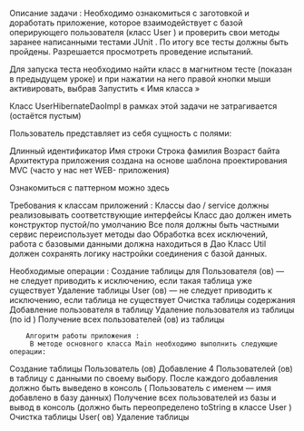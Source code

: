 Описание задачи :
Необходимо ознакомиться с заготовкой и доработать приложение, которое взаимодействует с базой оперирующего пользователя (класс User ) и проверить свои методы заранее написанными тестами JUnit . По итогу все тесты должны быть пройдены. Разрешается просмотреть проведение испытаний.

Для запуска теста необходимо найти класс в магнитном тесте (показан в предыдущем уроке) и при нажатии на него правой кнопки мыши активировать, выбрав Запустить « Имя класса »

Класс UserHibernateDaoImpl в рамках этой задачи не затрагивается (остаётся пустым)

Пользователь представляет из себя сущность с полями:

Длинный идентификатор
Имя строки
Строка фамилия
Возраст байта
         Архитектура приложения создана на основе шаблона проектирования MVC (часто у нас нет WEB- приложения)

Ознакомиться с паттерном можно здесь

 

Требования к классам приложений :
 Классы dao / service должны реализовывать соответствующие интерфейсы
 Класс дао должен иметь конструктор пустой/по умолчанию
 Все поля должны быть частными
 сервис переиспользует методы dao
 Обработка всех исключений, работа с базовыми данными должна находиться в Дао
 Класс Util должен сохранять логику настройки соединения с базой данных.
 

Необходимые операции :
 Создание таблицы для Пользователя (ов) — не следует приводить к исключению, если такая таблица уже существует
 Удаление таблицы User (ов) — не следует приводить к исключению, если таблица не существует
 Очистка таблицы содержания
 Добавление пользователя в таблицу
 Удаление пользователя из таблицы (по id )
 Получение всех пользователей (ов) из таблицы
       

        Алгоритм работы приложения :
         В методе основного класса Main необходимо выполнить следующие операции:

 Создание таблицы Пользователь (ов)
 Добавление 4 Пользователей (ов) в таблицу с данными по своему выбору. После каждого добавления должно быть выведено в консоль ( Пользователь с именем — имя добавлено в базу данных)
 Получение всех пользователей из базы и вывод в консоль (должно быть переопределено toString в классе User )
 Очистка таблицы User( ов)
 Удаление таблицы

